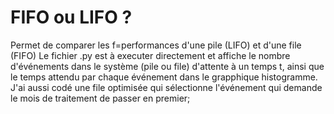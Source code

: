 # FIFO ou LIFO ?
Permet de comparer les f=performances d'une pile (LIFO) et d'une file (FIFO)
Le fichier .py est à executer directement et affiche le nombre d'événements dans le système (pile ou file) d'attente à un temps t, ainsi que le temps attendu par chaque événement dans le grapphique histogramme.
J'ai aussi codé une file optimisée qui sélectionne l'événement qui demande le mois de traitement de passer en premier;

